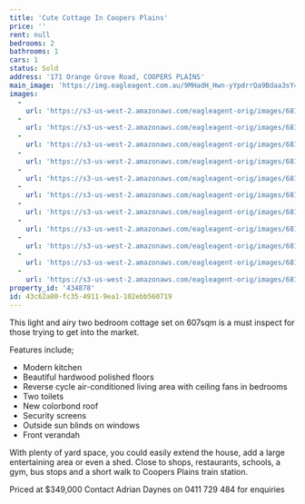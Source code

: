 ```yaml
---
title: 'Cute Cottage In Coopers Plains'
price: ''
rent: null
bedrooms: 2
bathrooms: 1
cars: 1
status: Sold
address: '171 Orange Grove Road, COOPERS PLAINS'
main_image: 'https://img.eagleagent.com.au/9MHadH_Hwn-yYpdrrQa9Bdaa3sY=/1280x854/smart/https://s3-us-west-2.amazonaws.com/eagleagent-orig/images/6818526/104638159-image-M.jpg'
images:
  -
    url: 'https://s3-us-west-2.amazonaws.com/eagleagent-orig/images/6818536/104638159-image-J.jpg'
  -
    url: 'https://s3-us-west-2.amazonaws.com/eagleagent-orig/images/6818535/104638159-image-I.jpg'
  -
    url: 'https://s3-us-west-2.amazonaws.com/eagleagent-orig/images/6818534/104638159-image-H.jpg'
  -
    url: 'https://s3-us-west-2.amazonaws.com/eagleagent-orig/images/6818533/104638159-image-G.jpg'
  -
    url: 'https://s3-us-west-2.amazonaws.com/eagleagent-orig/images/6818532/104638159-image-F.jpg'
  -
    url: 'https://s3-us-west-2.amazonaws.com/eagleagent-orig/images/6818531/104638159-image-E.jpg'
  -
    url: 'https://s3-us-west-2.amazonaws.com/eagleagent-orig/images/6818530/104638159-image-D.jpg'
  -
    url: 'https://s3-us-west-2.amazonaws.com/eagleagent-orig/images/6818529/104638159-image-C.jpg'
  -
    url: 'https://s3-us-west-2.amazonaws.com/eagleagent-orig/images/6818528/104638159-image-B.jpg'
  -
    url: 'https://s3-us-west-2.amazonaws.com/eagleagent-orig/images/6818527/104638159-image-A.jpg'
  -
    url: 'https://s3-us-west-2.amazonaws.com/eagleagent-orig/images/6818526/104638159-image-M.jpg'
property_id: '434878'
id: 43c62a80-fc35-4911-9ea1-102ebb560719
---
```

This light and airy two bedroom cottage set on 607sqm is a must inspect for those trying to get into the market.

Features include;

  -  Modern kitchen
  -  Beautiful hardwood polished floors
  -  Reverse cycle air-conditioned living area with ceiling fans in bedrooms
  -  Two toilets
  -  New colorbond roof
  -  Security screens
  -  Outside sun blinds on windows
  -  Front verandah

With plenty of yard space, you could easily extend the house, add a large entertaining area or even a shed.
Close to shops, restaurants, schools, a gym, bus stops and a short walk to Coopers Plains train station.

Priced at $349,000
Contact Adrian Daynes on 0411 729 484 for enquiries